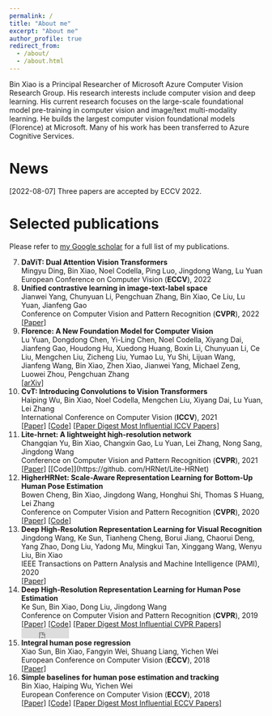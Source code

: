 ```yaml
---
permalink: /
title: "About me"
excerpt: "About me"
author_profile: true
redirect_from: 
  - /about/
  - /about.html
---
```


Bin Xiao is a Principal Researcher of Microsoft Azure Computer Vision Research Group. His research interests include computer vision and deep learning. His current research focuses on the large-scale foundational model pre-training in computer vision and image/text multi-modality learning. He builds the largest computer vision foundational models (Florence) at Microsoft. Many of his work has been transferred to Azure Cognitive Services.

News
======
[2022-08-07] Three papers are accepted by ECCV 2022. 

Selected publications
======
Please refer to [my Google scholar](https://scholar.google.com/citations?view_op=list_works&hl=en&hl=en&user=t5HZdzoAAAAJ) for a full list of my publications.

7. **DaViT: Dual Attention Vision Transformers** <br>
   Mingyu Ding, Bin Xiao, Noel Codella, Ping Luo, Jingdong Wang, Lu Yuan <br>
   European Conference on Computer Vision (**ECCV**), 2022 <br>
6. **Unified contrastive learning in image-text-label space** <br>
   Jianwei Yang, Chunyuan Li, Pengchuan Zhang, Bin Xiao, Ce Liu, Lu Yuan, Jianfeng Gao <br> 
    Conference on Computer Vision and Pattern Recognition (**CVPR**), 2022 <br>
    [[Paper]](https://openaccess.thecvf.com/content/CVPR2022/papers/Yang_Unified_Contrastive_Learning_in_Image-Text-Label_Space_CVPR_2022_paper.pdf)
6. **Florence: A New Foundation Model for Computer Vision** <br>
   Lu Yuan, Dongdong Chen, Yi-Ling Chen, Noel Codella, Xiyang Dai, Jianfeng Gao, Houdong Hu, Xuedong Huang, Boxin Li, Chunyuan Li, Ce Liu, Mengchen Liu, Zicheng Liu, Yumao Lu, Yu Shi, Lijuan Wang, Jianfeng Wang, Bin Xiao, Zhen Xiao, Jianwei Yang, Michael Zeng, Luowei Zhou, Pengchuan Zhang <br>
   [[arXiv]](https://arxiv.org/pdf/2111.11432)
5. **CvT: Introducing Convolutions to Vision Transformers** <br>
   Haiping Wu, Bin Xiao, Noel Codella, Mengchen Liu, Xiyang Dai, Lu Yuan, Lei Zhang <br>
   International Conference on Computer Vision (**ICCV**), 2021<br>
   [[Paper]](https://openaccess.thecvf.com/content/ICCV2021/papers/Wu_CvT_Introducing_Convolutions_to_Vision_Transformers_ICCV_2021_paper.pdf) [[Code]](https://github.com/microsoft/CvT) [[Paper Digest Most Influential ICCV Papers]](https://www.paperdigest.org/2022/05/most-influential-iccv-papers-2022-05/)
4. **Lite-hrnet: A lightweight high-resolution network** <br>
   Changqian Yu, Bin Xiao, Changxin Gao, Lu Yuan, Lei Zhang, Nong Sang, Jingdong Wang <br>
   Conference on Computer Vision and Pattern Recognition (**CVPR**), 2021 <br>
   [[Paper]](http://openaccess.thecvf.com/content/CVPR2021/papers/Yu_Lite-HRNet_A_Lightweight_High-Resolution_Network_CVPR_2021_paper.pdf) [[Code]](https://github. com/HRNet/Lite-HRNet)
3. **HigherHRNet: Scale-Aware Representation Learning for Bottom-Up Human Pose Estimation** <br>
   Bowen Cheng, Bin Xiao, Jingdong Wang, Honghui Shi, Thomas S Huang, Lei Zhang <br>
   Conference on Computer Vision and Pattern Recognition (**CVPR**), 2020 <br>
   [[Paper]](http://openaccess.thecvf.com/content_CVPR_2020/papers/Cheng_HigherHRNet_Scale-Aware_Representation_Learning_for_Bottom-Up_Human_Pose_Estimation_CVPR_2020_paper.pdf) [[Code]](https://github.com/HRNet/HigherHRNet-Human-Pose-Estimation)
3. **Deep High-Resolution Representation Learning for Visual Recognition** <br>
   Jingdong Wang, Ke Sun, Tianheng Cheng, Borui Jiang, Chaorui Deng, Yang Zhao, Dong Liu, Yadong Mu, Mingkui Tan, Xinggang Wang, Wenyu Liu, Bin Xiao <br>
   IEEE Transactions on Pattern Analysis and Machine Intelligence (PAMI), 2020 <br>
   [[Paper]](https://arxiv.org/pdf/1908.07919)
2. **Deep High-Resolution Representation Learning for Human Pose Estimation** <br>
   Ke Sun, Bin Xiao, Dong Liu, Jingdong Wang <br>
   Conference on Computer Vision and Pattern Recognition (**CVPR**), 2019 <br>
   [[Paper]](https://openaccess.thecvf.com/content_CVPR_2019/papers/Sun_Deep_High-Resolution_Representation_Learning_for_Human_Pose_Estimation_CVPR_2019_paper.pdf) [[Code]](https://github.com/leoxiaobin/deep-high-resolution-net.pytorch) [[Paper Digest Most Influential CVPR Papers]](https://www.paperdigest.org/2022/05/most-influential-cvpr-papers-2022-05/)
   <div><iframe src="https://ghbtns.com/github-btn.html?user=leoxiaobin&repo=deep-high-resolution-net.pytorch&type=star&count=true" frameborder="0" scrolling="0" width="94px" height="20px"></iframe></div>
2. **Integral human pose regression** <br>
   Xiao Sun, Bin Xiao, Fangyin Wei, Shuang Liang, Yichen Wei <br>
    European Conference on Computer Vision (**ECCV**), 2018 <br>
    [[Paper]](http://openaccess.thecvf.com/content_ECCV_2018/papers/Xiao_Sun_Integral_Human_Pose_ECCV_2018_paper.pdf)
1. **Simple baselines for human pose estimation and tracking** <br>
   Bin Xiao, Haiping Wu, Yichen Wei <br>
   European Conference on Computer Vision (**ECCV**), 2018 <br>
   [[Paper]](http://openaccess.thecvf.com/content_ECCV_2018/papers/Bin_Xiao_Simple_Baselines_for_ECCV_2018_paper.pdf) [[Code]](https://github.com/microsoft/human-pose-estimation.pytorch) [[Paper Digest Most Influential ECCV Papers]](https://www.paperdigest.org/2022/05/most-influential-eccv-papers-2022-05/)

